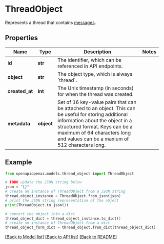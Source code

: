 # ThreadObject

Represents a thread that contains [messages](/docs/api-reference/messages).

## Properties

Name | Type | Description | Notes
------------ | ------------- | ------------- | -------------
**id** | **str** | The identifier, which can be referenced in API endpoints. | 
**object** | **str** | The object type, which is always &#x60;thread&#x60;. | 
**created_at** | **int** | The Unix timestamp (in seconds) for when the thread was created. | 
**metadata** | **object** | Set of 16 key-value pairs that can be attached to an object. This can be useful for storing additional information about the object in a structured format. Keys can be a maximum of 64 characters long and values can be a maxium of 512 characters long.  | 

## Example

```python
from openapiopenai.models.thread_object import ThreadObject

# TODO update the JSON string below
json = "{}"
# create an instance of ThreadObject from a JSON string
thread_object_instance = ThreadObject.from_json(json)
# print the JSON string representation of the object
print(ThreadObject.to_json())

# convert the object into a dict
thread_object_dict = thread_object_instance.to_dict()
# create an instance of ThreadObject from a dict
thread_object_form_dict = thread_object.from_dict(thread_object_dict)
```
[[Back to Model list]](../README.md#documentation-for-models) [[Back to API list]](../README.md#documentation-for-api-endpoints) [[Back to README]](../README.md)


